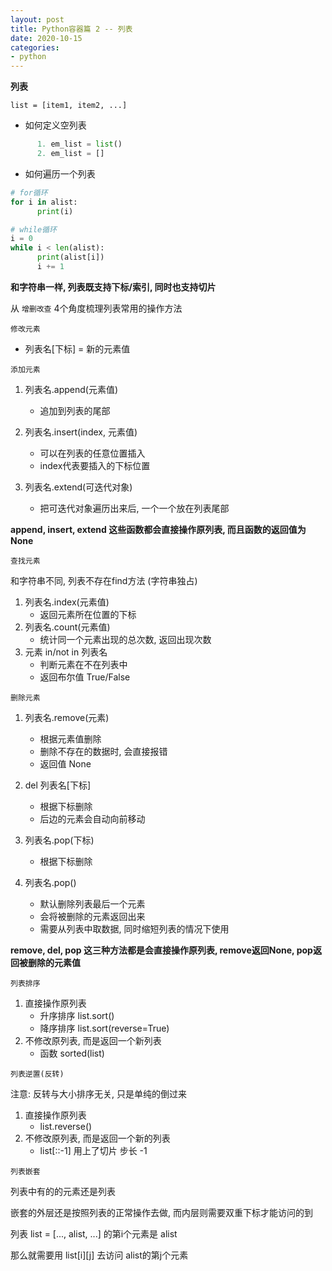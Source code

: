 ```yaml
---
layout: post
title: Python容器篇 2 -- 列表
date: 2020-10-15
categories:
- python
---
```


**列表**

`list = [item1, item2, ...]`<br>

* 如何定义空列表

```python
      1. em_list = list()
      2. em_list = []
```

* 如何遍历一个列表

```python
# for循环
for i in alist:
      print(i)

# while循环
i = 0
while i < len(alist):
      print(alist[i])
      i += 1
```

**和字符串一样, 列表既支持下标/索引, 同时也支持切片**

从 `增删改查` 4个角度梳理列表常用的操作方法<br>

`修改元素`<br>

* 列表名[下标] = 新的元素值

`添加元素`<br>

1. 列表名.append(元素值)
      * 追加到列表的尾部


2. 列表名.insert(index, 元素值)
      * 可以在列表的任意位置插入
      * index代表要插入的下标位置

3. 列表名.extend(可迭代对象)
      * 把可迭代对象遍历出来后, 一个一个放在列表尾部

**append, insert, extend 这些函数都会直接操作原列表, 而且函数的返回值为 None**

`查找元素`<br>

和字符串不同, 列表不存在find方法 (字符串独占)<br>

1. 列表名.index(元素值)
      * 返回元素所在位置的下标
2. 列表名.count(元素值)
      * 统计同一个元素出现的总次数, 返回出现次数
3. 元素 in/not in 列表名
      * 判断元素在不在列表中
      * 返回布尔值 True/False

`删除元素`<br>

1. 列表名.remove(元素)
      * 根据元素值删除
      * 删除不存在的数据时, 会直接报错
      * 返回值 None

2. del 列表名[下标]
      * 根据下标删除
      * 后边的元素会自动向前移动

3. 列表名.pop(下标)
      * 根据下标删除

4. 列表名.pop()
      * 默认删除列表最后一个元素
      * 会将被删除的元素返回出来
      * 需要从列表中取数据, 同时缩短列表的情况下使用

**remove, del, pop 这三种方法都是会直接操作原列表, remove返回None, pop返回被删除的元素值**

`列表排序`<br>

1. 直接操作原列表
      * 升序排序 list.sort()
      * 降序排序 list.sort(reverse=True)
2. 不修改原列表, 而是返回一个新列表
      * 函数 sorted(list)  

`列表逆置(反转)`<br>

注意: 反转与大小排序无关, 只是单纯的倒过来<br>

1. 直接操作原列表
      * list.reverse()
2. 不修改原列表, 而是返回一个新的列表
      * list[::-1] 用上了切片 步长 -1

`列表嵌套`<br>

列表中有的的元素还是列表<br>

嵌套的外层还是按照列表的正常操作去做, 而内层则需要双重下标才能访问的到<br>

列表 list = [..., alist, ...] 的第i个元素是 alist<br>

那么就需要用 list[i][j] 去访问 alist的第j个元素
